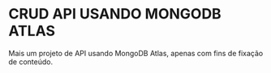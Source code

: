 # CRUD API USANDO MONGODB ATLAS

Mais um projeto de API usando MongoDB Atlas, apenas com fins de fixação de conteúdo.